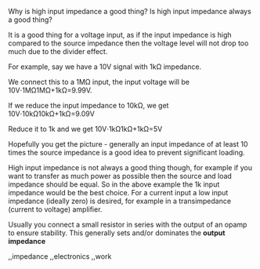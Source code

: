 ﻿Why is high input impedance a good thing?
Is high input impedance always a good thing?

It is a good thing for a voltage input, as if the input impedance is high compared to the source impedance then the voltage level will not drop too much due to the divider effect.

For example, say we have a 10V signal with 1kΩ impedance.

We connect this to a 1MΩ input, the input voltage will be 10V⋅1MΩ1MΩ+1kΩ=9.99V.

If we reduce the input impedance to 10kΩ, we get 10V⋅10kΩ10kΩ+1kΩ=9.09V

Reduce it to 1k and we get 10V⋅1kΩ1kΩ+1kΩ=5V

Hopefully you get the picture - generally an input impedance of at least 10 times the source impedance is a good idea to prevent significant loading.

High input impedance is not always a good thing though, for example if you want to transfer as much power as possible then the source and load impedance should be equal. So in the above example the 1k input impedance would be the best choice.
For a current input a low input impedance (ideally zero) is desired, for example in a transimpedance (current to voltage) amplifier.


Usually you connect a small resistor in series with the output of an opamp to ensure stability. This generally sets and/or dominates the **output impedance**


,,impedance
,,electronics
,,work
